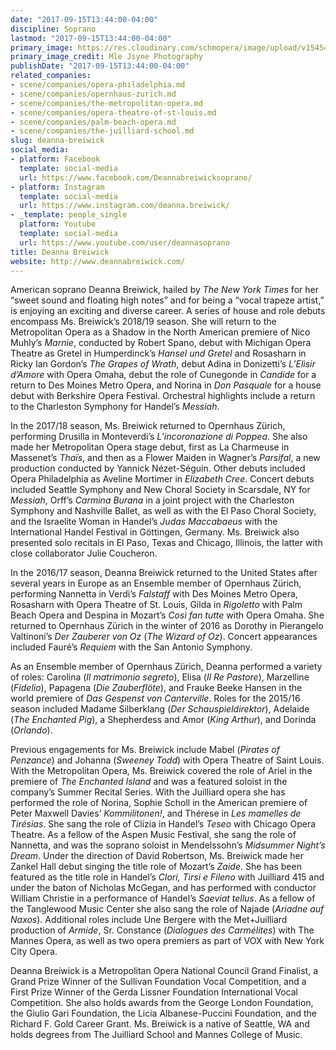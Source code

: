 ```yaml
---
date: "2017-09-15T13:44:00-04:00"
discipline: Soprano
lastmod: "2017-09-15T13:44:00-04:00"
primary_image: https://res.cloudinary.com/schmopera/image/upload/v1545409169/media/webhook-uploads/1505497192833/Deanna_Breiwick_pc_Mle_Jayne_Photography_a_300dpi.jpg.jpg
primary_image_credit: Mle Jsyne Photography
publishDate: "2017-09-15T13:44:00-04:00"
related_companies:
- scene/companies/opera-philadelphia.md
- scene/companies/opernhaus-zurich.md
- scene/companies/the-metropolitan-opera.md
- scene/companies/opera-theatre-of-st-louis.md
- scene/companies/palm-beach-opera.md
- scene/companies/the-juilliard-school.md
slug: deanna-breiwick
social_media:
- platform: Facebook
  template: social-media
  url: https://www.facebook.com/Deannabreiwicksoprano/
- platform: Instagram
  template: social-media
  url: https://www.instagram.com/deanna.breiwick/
- _template: people_single
  platform: Youtube
  template: social-media
  url: https://www.youtube.com/user/deannasoprano
title: Deanna Breiwick
website: http://www.deannabreiwick.com/
---
```

American soprano Deanna Breiwick, hailed by _The New York Times_ for her “sweet sound and floating high notes” and for being a “vocal trapeze artist,” is enjoying an exciting and diverse career. A series of house and role debuts encompass Ms. Breiwick’s 2018/19 season. She will return to the Metropolitan Opera as a Shadow in the North American premiere of Nico Muhly’s _Marnie_, conducted by Robert Spano, debut with Michigan Opera Theatre as Gretel in Humperdinck’s _Hansel und Gretel_ and Rosasharn in Ricky Ian Gordon’s _The Grapes of Wrath_, debut Adina in Donizetti’s _L’Elisir d’Amore_ with Opera Omaha, debut the role of Cunegonde in _Candide_ for a return to Des Moines Metro Opera, and Norina in _Don Pasquale_ for a house debut with Berkshire Opera Festival. Orchestral highlights include a return to the Charleston Symphony for Handel’s _Messiah_.   
  
In the 2017/18 season, Ms. Breiwick returned to Opernhaus Zürich, performing Drusilla in Monteverdi’s _L’incoronazione di Poppea_. She also made her Metropolitan Opera stage debut, first as La Charmeuse in Massenet’s _Thaïs_, and then as a Flower Maiden in Wagner’s _Parsifal_, a new production conducted by Yannick Nézet-Séguin. Other debuts included Opera Philadelphia as Aveline Mortimer in _Elizabeth Cree_. Concert debuts included Seattle Symphony and New Choral Society in Scarsdale, NY for _Messiah_, Orff’s _Carmina Burana_ in a joint project with the Charleston Symphony and Nashville Ballet, as well as with the El Paso Choral Society, and the Israelite Woman in Handel’s _Judas Maccabaeus_ with the International Handel Festival in Göttingen, Germany. Ms. Breiwick also presented solo recitals in El Paso, Texas and Chicago, Illinois, the latter with close collaborator Julie Coucheron.   
  
In the 2016/17 season, Deanna Breiwick returned to the United States after several years in Europe as an Ensemble member of Opernhaus Zürich, performing Nannetta in Verdi’s _Falstaff_ with Des Moines Metro Opera, Rosasharn with Opera Theatre of St. Louis, Gilda in _Rigoletto_ with Palm Beach Opera and Despina in Mozart’s _Così fan tutte_ with Opera Omaha. She returned to Opernhaus Zürich in the winter of 2016 as Dorothy in Pierangelo Valtinoni’s _Der Zauberer von Oz_ (_The Wizard of Oz_). Concert appearances included Fauré’s _Requiem_ with the San Antonio Symphony.   
  
As an Ensemble member of Opernhaus Zürich, Deanna performed a variety of roles: Carolina (_Il matrimonio segreto_), Elisa (_Il Re Pastore_), Marzelline (_Fidelio_), Papagena (_Die Zauberflöte_), and Frauke Beeke Hansen in the world premiere of _Das Gespenst von Canterville_. Roles for the 2015/16 season included Madame Silberklang (_Der Schauspieldirektor_), Adelaide (_The Enchanted Pig_), a Shepherdess and Amor (_King Arthur_), and Dorinda (_Orlando_).   
  
Previous engagements for Ms. Breiwick include Mabel (_Pirates of Penzance_) and Johanna (_Sweeney Todd_) with Opera Theatre of Saint Louis. With the Metropolitan Opera, Ms. Breiwick covered the role of Ariel in the premiere of _The Enchanted Island_ and was a featured soloist in the company’s Summer Recital Series. With the Juilliard opera she has performed the role of Norina, Sophie Scholl in the American premiere of Peter Maxwell Davies’ _Kommilitonen!_, and Thérese in _Les mamelles de Tirésias_. She sang the role of Clizia in Handel’s _Teseo_ with Chicago Opera Theatre. As a fellow of the Aspen Music Festival, she sang the role of Nannetta, and was the soprano soloist in Mendelssohn’s _Midsummer Night’s Dream_. Under the direction of David Robertson, Ms. Breiwick made her Zankel Hall debut singing the title role of Mozart’s _Zaide_. She has been featured as the title role in Handel’s _Clori, Tirsi e Fileno_ with Juilliard 415 and under the baton of Nicholas McGegan, and has performed with conductor William Christie in a performance of Handel’s _Saeviat tellus_. As a fellow of the Tanglewood Music Center she also sang the role of Najade (_Ariadne auf Naxos_). Additional roles include Une Bergere with the Met+Juilliard production of _Armide_, Sr. Constance (_Dialogues des Carmélites_) with The Mannes Opera, as well as two opera premiers as part of VOX with New York City Opera.   
  
Deanna Breiwick is a Metropolitan Opera National Council Grand Finalist, a Grand Prize Winner of the Sullivan Foundation Vocal Competition, and a First Prize Winner of the Gerda Lissner Foundation International Vocal Competition. She also holds awards from the George London Foundation, the Giulio Gari Foundation, the Licia Albanese-Puccini Foundation, and the Richard F. Gold Career Grant. Ms. Breiwick is a native of Seattle, WA and holds degrees from The Juilliard School and Mannes College of Music.